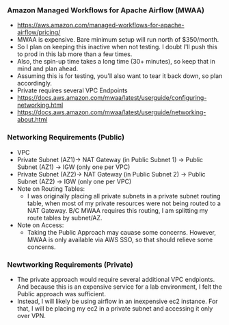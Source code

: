 ### Amazon Managed Workflows for Apache Airflow (MWAA)

- https://aws.amazon.com/managed-workflows-for-apache-airflow/pricing/
- MWAA is expensive.  Bare minimum setup will run north of $350/month.
- So I plan on keeping this inactive when not testing.  I doubt I'll push this to prod in this lab more than a few times.
- Also, the spin-up time takes a long time (30+ minutes), so keep that in mind and plan ahead.
- Assuming this is for testing, you'll also want to tear it back down, so plan accordingly.
- Private requires several VPC Endpoints
- https://docs.aws.amazon.com/mwaa/latest/userguide/configuring-networking.html
- https://docs.aws.amazon.com/mwaa/latest/userguide/networking-about.html

### Networking Requirements (Public)
- VPC
- Private Subnet (AZ1)-> NAT Gateway (in Public Subnet 1) -> Public Subnet (AZ1) -> IGW (only one per VPC)
- Private Subnet (AZ2)-> NAT Gateway (in Public Subnet 2) -> Public Subnet (AZ2) -> IGW (only one per VPC)
- Note on Routing Tables:
    -  I was originally placing all private subnets in a private subnet routing table, when most of my private resources were not being routed to a NAT Gateway.  B/C MWAA requires this routing, I am splitting my route tables by subnet/AZ.
- Note on Access:
    - Taking the Public Approach may cauase some concerns.  However, MWAA is only available via AWS SSO, so that should relieve some concerns.  

### Newtworking Requirements (Private)
- The private approach would require several additional VPC endpionts.  And because this is an expensive service for a lab environment, I felt the Public approach was sufficient.
- Instead, I will likely be using airflow in an inexpensive ec2 instance.  For that, I will be placing my ec2 in a private subnet and accessing it only over VPN.